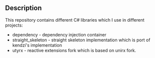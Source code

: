 <h2> Description </h2>

This repository contains different C# libraries which I use in different projects:

* dependency - dependency injection container
* straight_skeleton - straight skeleton implementation which is port of kendzi's implementation
* utyrx - reactive extensions fork which is based on unirx fork.
